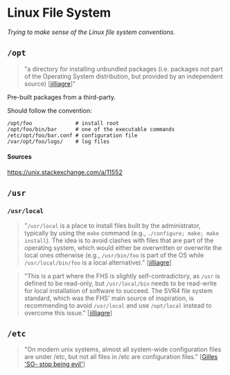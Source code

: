 # Linux File System
_Trying to make sense of the Linux file system conventions._

## `/opt`
> "a directory for installing unbundled packages (i.e. packages not part of the Operating System distribution, but provided by an independent source) [[jilliagre](https://unix.stackexchange.com/a/11552)]"

Pre-built packages from a third-party.

Should follow the convention:
```
/opt/foo              # install root
/opt/foo/bin/bar      # one of the executable commands
/etc/opt/foo/bar.conf # configuration file
/var/opt/foo/logs/    # log files
```
#### Sources
https://unix.stackexchange.com/a/11552

## `/usr`

### `/usr/local`
> "`/usr/local` is a place to install files built by the administrator, typically by using the `make` command (e.g., `./configure; make; make install`). The idea is to avoid clashes with files that are part of the operating system, which would either be overwritten or overwrite the local ones otherwise (e.g., `/usr/bin/foo` is part of the OS while `/usr/local/bin/foo` is a local alternative)." [[jilliagre](https://unix.stackexchange.com/a/11552)]

> "This is a part where the FHS is slightly self-contradictory, as `/usr` is defined to be read-only, but `/usr/local/bin` needs to be read-write for local installation of software to succeed. The SVR4 file system standard, which was the FHS' main source of inspiration, is recommending to avoid `/usr/local` and use `/opt/local` instead to overcome this issue." [[jilliagre](https://unix.stackexchange.com/a/11552)]

## `/etc`
> "On modern unix systems, almost all system-wide configuration files are under /etc, but not all files in /etc are configuration files." [[Gilles 'SO- stop being evil'](https://unix.stackexchange.com/a/56172)]
